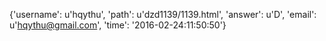 {'username': u'hqythu', 'path': u'dzd1139/1139.html', 'answer': u'D', 'email': u'hqythu@gmail.com', 'time': '2016-02-24:11:50:50'}